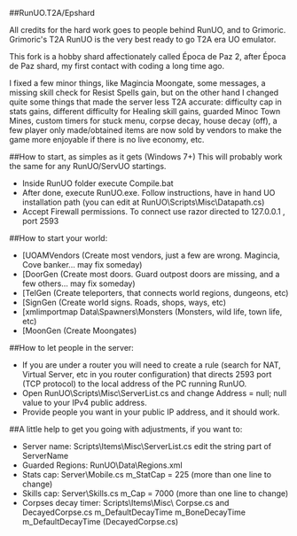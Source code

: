 ##RunUO.T2A/Epshard

All credits for the hard work goes to people behind RunUO, and to Grimoric. Grimoric's T2A RunUO is the very best ready to go T2A era UO emulator.

This fork is a hobby shard affectionately called Época de Paz 2, after Época de Paz shard, my first contact with coding a long time ago.

 I fixed a few minor things, like Magincia Moongate, some messages, a missing skill check for Resist Spells gain, but on the other hand I changed quite some things that made the server less T2A accurate: difficulty cap in stats gains, different difficulty for Healing skill gains, guarded Minoc Town Mines, custom timers for stuck menu, corpse decay, house decay (off), a few player only made/obtained items are now sold by vendors to make the game more enjoyable if there is no live economy, etc.

##How to start, as simples as it gets (Windows 7+)
This will probably work the same for any RunUO/ServUO startings.

- Inside RunUO folder execute Compile.bat
- After done, execute RunUO.exe. Follow instructions, have in hand UO installation path (you can edit at RunUO\Scripts\Misc\Datapath.cs)
- Accept Firewall permissions. To connect use razor directed to 127.0.0.1 , port 2593

##How to start your world:
- [UOAMVendors    				(Create most vendors, just a few are wrong. Magincia, Cove banker... may fix someday)
- [DoorGen        				(Create most doors. Guard outpost doors are missing, and a few others... may fix someday)
- [TelGen         				(Create teleporters, that connects world regions, dungeons, etc)
- [SignGen        				(Create world signs. Roads, shops, ways, etc)
- [xmlimportmap Data\Spawners\Monsters		(Monsters, wild life, town life, etc)
- [MoonGen                (Create Moongates)

##How to let people in the server:
- If you are under a router you will need to create a rule (search for NAT, Virtual Server, etc in you router configuration) that directs 2593 port (TCP protocol) to the local address of the PC running RunUO.
- Open RunUO\Scripts\Misc\ServerList.cs and change Address = null; null value to your IPv4 public address.
- Provide people you want in your public IP address, and it should work.

##A little help to get you going with adjustments, if you want to:
- Server name: Scripts\Items\Misc\ServerList.cs edit the string part of ServerName
- Guarded Regions: RunUO\Data\Regions.xml
- Stats cap: Server\Mobile.cs m_StatCap = 225 (more than one line to change)
- Skills cap: Server\Skills.cs m_Cap = 7000 (more than one line to change)
- Corpses decay timer: Scripts\Items\Misc\ Corpse.cs and DecayedCorpse.cs
  m_DefaultDecayTime
  m_BoneDecayTime
  m_DefaultDecayTime (DecayedCorpse.cs)
